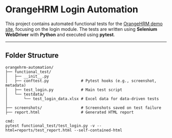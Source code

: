 # OrangeHRM Login Automation

This project contains automated functional tests for the [OrangeHRM demo site](https://opensource-demo.orangehrmlive.com/), focusing on the login module. The tests are written using **Selenium WebDriver** with **Python** and executed using **pytest**.

---

## Folder Structure

```plaintext
orangehrm-automation/
├── functional_test/
│   ├── __init__.py
│   ├── conftest.py              # Pytest hooks (e.g., screenshot, metadata)
│   ├── test_login.py            # Main test script
│   └── testdata/
│       └── test_login_data.xlsx # Excel data for data-driven tests
│
├── screenshots/                 # Screenshots saved on test failure
├── report.html                  # Generated HTML report

cmd:
pytest functional_test/test_login.py -v --html=reports/test_report.html --self-contained-html
